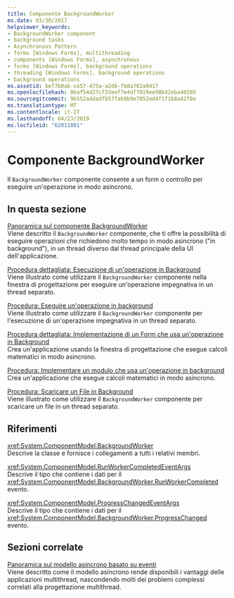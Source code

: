 ```yaml
---
title: Componente BackgroundWorker
ms.date: 03/30/2017
helpviewer_keywords:
- BackgroundWorker component
- background tasks
- Asynchronous Pattern
- forms [Windows Forms], multithreading
- components [Windows Forms], asynchronous
- forms [Windows Forms], background operations
- threading [Windows Forms], background operations
- background operations
ms.assetid: bef7b0ab-ce57-475a-a2d6-fb8a702a9417
ms.openlocfilehash: 0baf54d27cf33eef7e4df7019ee98b42eba40205
ms.sourcegitcommit: 9b552addadfb57fab0b9e7852ed4f1f1b8a42f8e
ms.translationtype: MT
ms.contentlocale: it-IT
ms.lasthandoff: 04/23/2019
ms.locfileid: "62011801"
---
```

# <a name="backgroundworker-component"></a>Componente BackgroundWorker
Il `BackgroundWorker` componente consente a un form o controllo per eseguire un'operazione in modo asincrono.  
  
## <a name="in-this-section"></a>In questa sezione  
 [Panoramica sul componente BackgroundWorker](backgroundworker-component-overview.md)  
 Viene descritto il `BackgroundWorker` componente, che ti offre la possibilità di eseguire operazioni che richiedono molto tempo in modo asincrono ("in background"), in un thread diverso dal thread principale della UI dell'applicazione.  
  
 [Procedura dettagliata: Esecuzione di un'operazione in Background](walkthrough-running-an-operation-in-the-background.md)  
 Viene illustrato come utilizzare il `BackgroundWorker` componente nella finestra di progettazione per eseguire un'operazione impegnativa in un thread separato.  
  
 [Procedura: Eseguire un'operazione in background](how-to-run-an-operation-in-the-background.md)  
 Viene illustrato come utilizzare il `BackgroundWorker` componente per l'esecuzione di un'operazione impegnativa in un thread separato.  
  
 [Procedura dettagliata: Implementazione di un Form che usa un'operazione in Background](walkthrough-implementing-a-form-that-uses-a-background-operation.md)  
 Crea un'applicazione usando la finestra di progettazione che esegue calcoli matematici in modo asincrono.  
  
 [Procedura: Implementare un modulo che usa un'operazione in background](how-to-implement-a-form-that-uses-a-background-operation.md)  
 Crea un'applicazione che esegue calcoli matematici in modo asincrono.  
  
 [Procedura: Scaricare un File in Background](how-to-download-a-file-in-the-background.md)  
 Viene illustrato come utilizzare il `BackgroundWorker` componente per scaricare un file in un thread separato.  
  
## <a name="reference"></a>Riferimenti  
 <xref:System.ComponentModel.BackgroundWorker>  
 Descrive la classe e fornisce i collegamenti a tutti i relativi membri.  
  
 <xref:System.ComponentModel.RunWorkerCompletedEventArgs>  
 Descrive il tipo che contiene i dati per il <xref:System.ComponentModel.BackgroundWorker.RunWorkerCompleted> evento.  
  
 <xref:System.ComponentModel.ProgressChangedEventArgs>  
 Descrive il tipo che contiene i dati per il <xref:System.ComponentModel.BackgroundWorker.ProgressChanged> evento.  
  
## <a name="related-sections"></a>Sezioni correlate  
 [Panoramica sul modello asincrono basato su eventi](../../../standard/asynchronous-programming-patterns/event-based-asynchronous-pattern-overview.md)  
 Viene descritto come il modello asincrono rende disponibili i vantaggi delle applicazioni multithread, nascondendo molti dei problemi complessi correlati alla progettazione multithread.
